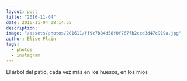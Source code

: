 ```yaml
---
layout: post
title: "2016-11-04"
date: 2016-11-04 08:14:55
description: 
image: "/assets/photos/201611/ff9c7b84d58f0f767fb2ced3d47c919a.jpg"
author: Elise Plain
tags: 
  - photos
  - instagram
---
```


El árbol del patio, cada vez más en los huesos, en los míos
<p></p>
